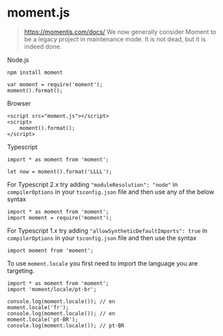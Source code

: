 # moment.js

> https://momentjs.com/docs/
> We now generally consider Moment to be a legacy project in maintenance mode. It is not dead, but it is indeed done.

Node.js

```
npm install moment
```

```
var moment = require('moment');
moment().format();
```

Browser

```
<script src="moment.js"></script>
<script>
    moment().format();
</script>
```

Typescript

```
import * as moment from 'moment';

let now = moment().format('LLLL');
```

For Typescript 2.x try adding `"moduleResolution": "node"` in `compilerOptions` in your `tsconfig.json` file and then use any of the below syntax

```
import * as moment from 'moment';
import moment = require('moment');
```

For Typescript 1.x try adding `"allowSyntheticDefaultImports": true` in `compilerOptions` in your `tsconfig.json` file and then use the syntax

```
import moment from 'moment';
```

To use `moment.locale` you first need to import the language you are targeting.

```
import * as moment from 'moment';
import 'moment/locale/pt-br';

console.log(moment.locale()); // en
moment.locale('fr');
console.log(moment.locale()); // en
moment.locale('pt-BR');
console.log(moment.locale()); // pt-BR
```
